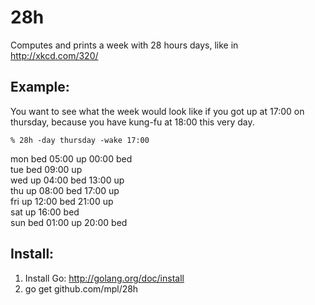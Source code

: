 28h
===

Computes and prints a week with 28 hours days, like in http://xkcd.com/320/

Example:
--------

You want to see what the week would look like if you got up at 17:00 on thursday, because you have kung-fu at 18:00 this very day.

`
% 28h -day thursday -wake 17:00
`

mon	bed 05:00 up 00:00 bed  
tue	bed 09:00 up  
wed	up 04:00 bed 13:00 up  
thu	up 08:00 bed 17:00 up  
fri	up 12:00 bed 21:00 up  
sat	up 16:00 bed  
sun	bed 01:00 up 20:00 bed  

Install:
--------

 1. Install Go: http://golang.org/doc/install
 2. go get github.com/mpl/28h

